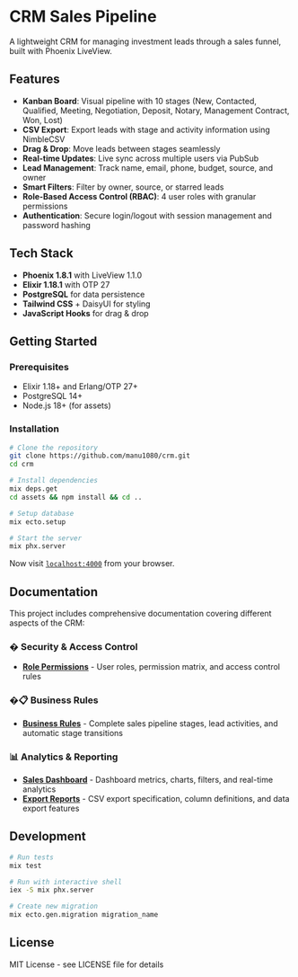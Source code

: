 # CRM Sales Pipeline

A lightweight CRM for managing investment leads through a sales funnel, built with Phoenix LiveView.

## Features

- **Kanban Board**: Visual pipeline with 10 stages (New, Contacted, Qualified, Meeting, Negotiation, Deposit, Notary, Management Contract, Won, Lost)
- **CSV Export**: Export leads with stage and activity information using NimbleCSV
- **Drag & Drop**: Move leads between stages seamlessly
- **Real-time Updates**: Live sync across multiple users via PubSub
- **Lead Management**: Track name, email, phone, budget, source, and owner
- **Smart Filters**: Filter by owner, source, or starred leads
- **Role-Based Access Control (RBAC)**: 4 user roles with granular permissions
- **Authentication**: Secure login/logout with session management and password hashing

## Tech Stack

- **Phoenix 1.8.1** with LiveView 1.1.0
- **Elixir 1.18.1** with OTP 27
- **PostgreSQL** for data persistence
- **Tailwind CSS** + DaisyUI for styling
- **JavaScript Hooks** for drag & drop

## Getting Started

### Prerequisites

- Elixir 1.18+ and Erlang/OTP 27+
- PostgreSQL 14+
- Node.js 18+ (for assets)

### Installation

```bash
# Clone the repository
git clone https://github.com/manu1080/crm.git
cd crm

# Install dependencies
mix deps.get
cd assets && npm install && cd ..

# Setup database
mix ecto.setup

# Start the server
mix phx.server
```

Now visit [`localhost:4000`](http://localhost:4000) from your browser.

## Documentation

This project includes comprehensive documentation covering different aspects of the CRM:

### � Security & Access Control
- **[Role Permissions](role_permission.md)** - User roles, permission matrix, and access control rules

### �📋 Business Rules
- **[Business Rules](business%20rules.md)** - Complete sales pipeline stages, lead activities, and automatic stage transitions

### 📊 Analytics & Reporting
- **[Sales Dashboard](sales_dashboard.md)** - Dashboard metrics, charts, filters, and real-time analytics
- **[Export Reports](report.md)** - CSV export specification, column definitions, and data export features

## Development

```bash
# Run tests
mix test

# Run with interactive shell
iex -S mix phx.server

# Create new migration
mix ecto.gen.migration migration_name
```

## License

MIT License - see LICENSE file for details
